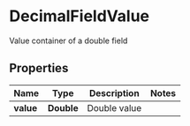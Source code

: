 

# DecimalFieldValue

Value container of a double field

## Properties

| Name | Type | Description | Notes |
|------------ | ------------- | ------------- | -------------|
|**value** | **Double** | Double value |  |



